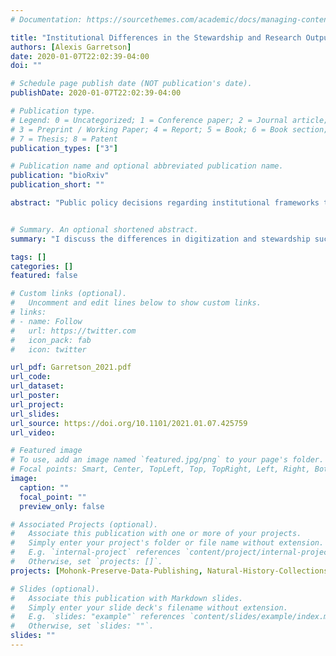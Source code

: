 ```yaml
---
# Documentation: https://sourcethemes.com/academic/docs/managing-content/

title: "Institutional Differences in the Stewardship and Research Output of United States Herbaria"
authors: [Alexis Garretson]
date: 2020-01-07T22:02:39-04:00
doi: ""

# Schedule page publish date (NOT publication's date).
publishDate: 2020-01-07T22:02:39-04:00

# Publication type.
# Legend: 0 = Uncategorized; 1 = Conference paper; 2 = Journal article;
# 3 = Preprint / Working Paper; 4 = Report; 5 = Book; 6 = Book section;
# 7 = Thesis; 8 = Patent
publication_types: ["3"]

# Publication name and optional abbreviated publication name.
publication: "bioRxiv"
publication_short: ""

abstract: "Public policy decisions regarding institutional frameworks that govern the stewardship of biodiversity data at public and private institutions are an area of increasing importance. Museums, government agencies, and academic institutions across the United States maintain collections of biological specimens and information critical to scientific discovery. One subset of these natural history collections are herbaria, or collections of preserved plant matter and their associated data. In this study, I evaluate the current state of the digitization and databasing of herbariums contributing data to the SEInet Regional Network of North American Herbaria, and assess the impact of characteristics, particularly institution type (cultural sector institutions, public universities, private universities, or public land institutions), on the metrics of herbaria richness, digitization, and research usage. The results of this study suggest that institution type is significantly associated with the size, diversity, and digitization efforts of a herbarium collection. Specifically, cultural sector institutions tend to have larger and more diverse collections, followed by public and private universities, and finally public land institutions. Additionally, as herbarium size and richness increases, the research output of associated staff also increases. These results highlight that some institutions, particularly larger institutions located at universities or cultural sector institutions, may be better supported in the curation, stewardship, and digitization of large collections, allowing long-term access to the associated biodiversity data. Smaller institutions at public land institutions may need additional support in these endeavors, and may represent an area of unmet needs for digitization and curatorial funding and resources."


# Summary. An optional shortened abstract.
summary: "I discuss the differences in digitization and stewardship success for natural history collections of various sizes."

tags: []
categories: []
featured: false

# Custom links (optional).
#   Uncomment and edit lines below to show custom links.
# links:
# - name: Follow
#   url: https://twitter.com
#   icon_pack: fab
#   icon: twitter

url_pdf: Garretson_2021.pdf
url_code:
url_dataset:
url_poster:
url_project:
url_slides:
url_source: https://doi.org/10.1101/2021.01.07.425759
url_video: 

# Featured image
# To use, add an image named `featured.jpg/png` to your page's folder. 
# Focal points: Smart, Center, TopLeft, Top, TopRight, Left, Right, BottomLeft, Bottom, BottomRight.
image:
  caption: ""
  focal_point: ""
  preview_only: false

# Associated Projects (optional).
#   Associate this publication with one or more of your projects.
#   Simply enter your project's folder or file name without extension.
#   E.g. `internal-project` references `content/project/internal-project/index.md`.
#   Otherwise, set `projects: []`.
projects: [Mohonk-Preserve-Data-Publishing, Natural-History-Collections]

# Slides (optional).
#   Associate this publication with Markdown slides.
#   Simply enter your slide deck's filename without extension.
#   E.g. `slides: "example"` references `content/slides/example/index.md`.
#   Otherwise, set `slides: ""`.
slides: ""
---
```

